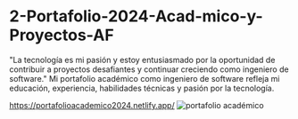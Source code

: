 # 2-Portafolio-2024-Acad-mico-y-Proyectos-AF
"La tecnología es mi pasión y estoy entusiasmado por la oportunidad de contribuir a proyectos desafiantes y continuar creciendo como ingeniero de software."
Mi portafolio académico como ingeniero de software refleja mi educación, experiencia, habilidades técnicas y pasión por la tecnología.

https://portafolioacademico2024.netlify.app/
![portafolio académico](https://github.com/andresfelipeoq/2-Portafolio-2024-Acad-mico-y-Proyectos-AF/assets/105876623/5631ce54-64eb-4c92-901b-9b5bb1da1d4e)


